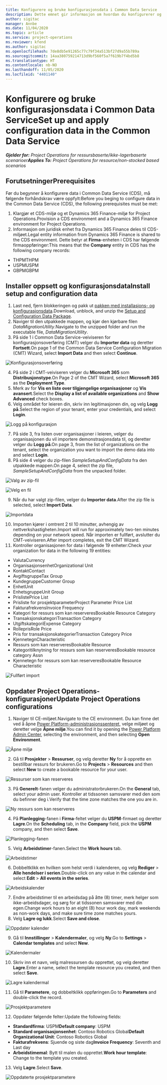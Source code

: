 ```yaml
---
title: Konfigurere og bruke konfigurasjonsdata i Common Data Service
description: Dette emnet gir informasjon om hvordan du konfigurerer og bruker konfigurasjonsdata i Project Operations.
author: sigitac
manager: Annbe
ms.date: 11/04/2020
ms.topic: article
ms.service: project-operations
ms.reviewer: kfend
ms.author: sigitac
ms.openlocfilehash: 7de8db5e91265c77c79f34a513bf27d9a55b789a
ms.sourcegitcommit: 14aa380759214713d9bf560f5a7f619b7f4bd5b8
ms.translationtype: HT
ms.contentlocale: nb-NO
ms.lasthandoff: 11/05/2020
ms.locfileid: "4401140"
---
```

# <a name="set-up-and-apply-configuration-data-in-the-common-data-service"></a><span data-ttu-id="21894-103">Konfigurere og bruke konfigurasjonsdata i Common Data Service</span><span class="sxs-lookup"><span data-stu-id="21894-103">Set up and apply configuration data in the Common Data Service</span></span> 

<span data-ttu-id="21894-104">_**Gjelder for:** Project Operations for ressursbaserte/ikke-lagerbaserte scenarioer_</span><span class="sxs-lookup"><span data-stu-id="21894-104">_**Applies To:** Project Operations for resource/non-stocked based scenarios_</span></span>

## <a name="prerequisites"></a><span data-ttu-id="21894-105">Forutsetninger</span><span class="sxs-lookup"><span data-stu-id="21894-105">Prerequisites</span></span>

<span data-ttu-id="21894-106">Før du begynner å konfigurere data i Common Data Service (CDS), må følgende forhåndskrav være oppfylt:</span><span class="sxs-lookup"><span data-stu-id="21894-106">Before you beging to configure data in the Common Data Service (CDS), the following prerequisites must be met:</span></span>

1.  <span data-ttu-id="21894-107">Klargjør et CDS-miljø og et Dynamics 365 Finance-miljø for Project Operations.</span><span class="sxs-lookup"><span data-stu-id="21894-107">Provision a CDS environment and a Dynamics 365 Finance environment for Project Operations.</span></span>
2.  <span data-ttu-id="21894-108">Informasjon om juridisk enhet fra Dynamics 365 Finance deles til CDS-miljøet.</span><span class="sxs-lookup"><span data-stu-id="21894-108">Legal entity information from Dynamics 365 Finance is shared to the CDS environment.</span></span> <span data-ttu-id="21894-109">Dette betyr at **Firma**-enheten i CDS har følgende firmaoppføringer:</span><span class="sxs-lookup"><span data-stu-id="21894-109">This means that the **Company** entity in CDS has the following company records:</span></span>
  - <span data-ttu-id="21894-110">THPM</span><span class="sxs-lookup"><span data-stu-id="21894-110">THPM</span></span>
  - <span data-ttu-id="21894-111">USPM</span><span class="sxs-lookup"><span data-stu-id="21894-111">USPM</span></span>
  - <span data-ttu-id="21894-112">GBPM</span><span class="sxs-lookup"><span data-stu-id="21894-112">GBPM</span></span>

## <a name="install-setup-and-configuration-data"></a><span data-ttu-id="21894-113">Installer oppsett og konfigurasjonsdata</span><span class="sxs-lookup"><span data-stu-id="21894-113">Install setup and configuration data</span></span>

1. <span data-ttu-id="21894-114">Last ned, fjern blokkeringen og pakk ut [pakken med installasjons- og konfigurasjonsdata](https://download.microsoft.com/download/1/3/4/1349369c-6209-42b7-b3b4-5be0e67cacd8/ProjOpsSampleSetupData-%20Integrated%20UR1.zip).</span><span class="sxs-lookup"><span data-stu-id="21894-114">Download, unblock, and unzip the [Setup and Configuration Data Package](https://download.microsoft.com/download/1/3/4/1349369c-6209-42b7-b3b4-5be0e67cacd8/ProjOpsSampleSetupData-%20Integrated%20UR1.zip).</span></span>
2. <span data-ttu-id="21894-115">Naviger til den utpakkede mappen, og kjør den kjørbare filen *DataMigrationUtility*.</span><span class="sxs-lookup"><span data-stu-id="21894-115">Navigate to the unzipped folder and run the executable file, *DataMigrationUtility*.</span></span>
3. <span data-ttu-id="21894-116">På side 1 i Common Data Service-veiviseren for konfigurasjonsoverføring (CMT) velger du **Importer data** og deretter **Fortsett**.</span><span class="sxs-lookup"><span data-stu-id="21894-116">On page 1 of the Common Data Service Configuration Migration (CMT) Wizard, select **Import Data** and then select **Continue**.</span></span>

![Konfigurasjonsoverføring](./media/1ConfigurationMigration.png)

4. <span data-ttu-id="21894-118">På side 2 i CMT-veiviseren velger du **Microsoft 365** som **Distribusjonstype**.</span><span class="sxs-lookup"><span data-stu-id="21894-118">On Page 2 of the CMT Wizard, select **Microsoft 365** as the **Deployment Type**.</span></span>
5. <span data-ttu-id="21894-119">Merk av for **Vis en liste over tilgjengelige organisasjoner** og **Vis avansert**.</span><span class="sxs-lookup"><span data-stu-id="21894-119">Select the **Display a list of available organizations** and **Show Advanced** check boxes.</span></span>
6. <span data-ttu-id="21894-120">Velg området for leieren din, skriv inn legitimasjonen din, og velg **Logg på**.</span><span class="sxs-lookup"><span data-stu-id="21894-120">Select the region of your tenant, enter your credentials, and select **Login**.</span></span>

![Logg på konfigurasjon](./media/2ConfigurationSignin.png)

7. <span data-ttu-id="21894-122">På side 3, fra listen over organisasjoner i leieren, velger du organisasjonen du vil importere demonstrasjonsdata til, og deretter velger du **Logg på**.</span><span class="sxs-lookup"><span data-stu-id="21894-122">On page 3, from the list of organizations on the tenant, select the organization you want to import the demo data into and select **Login**.</span></span>
8. <span data-ttu-id="21894-123">På side 4 velger du zip-filen *SampleSetupAndConfigData* fra den utpakkede mappen.</span><span class="sxs-lookup"><span data-stu-id="21894-123">On page 4, select the zip file, *SampleSetupAndConfigData* from the unpacked folder.</span></span>

![Valg av zip-fil](./media/3ZipFile.png)

![Velg en fil](./media/4SelectAFile.png)

9. <span data-ttu-id="21894-126">Når du har valgt zip-filen, velger du **Importer data**.</span><span class="sxs-lookup"><span data-stu-id="21894-126">After the zip file is selected, select **Import Data**.</span></span>

![Importdata](./media/5ImportData.png)

10. <span data-ttu-id="21894-128">Importen kjører i omtrent 2 til 10 minutter, avhengig av nettverkshastigheten.</span><span class="sxs-lookup"><span data-stu-id="21894-128">Import will run for approximately two-ten minutes depending on your network speed.</span></span> <span data-ttu-id="21894-129">Når importen er fullført, avslutter du CMT-veiviseren.</span><span class="sxs-lookup"><span data-stu-id="21894-129">After import completes, exit the CMT Wizard.</span></span> 
11. <span data-ttu-id="21894-130">Kontroller organisasjonen for data i følgende 19 enheter:</span><span class="sxs-lookup"><span data-stu-id="21894-130">Check your organization for data in the following 19 entities:</span></span>

  - <span data-ttu-id="21894-131">Valuta</span><span class="sxs-lookup"><span data-stu-id="21894-131">Currency</span></span>
  - <span data-ttu-id="21894-132">Organisasjonsenhet</span><span class="sxs-lookup"><span data-stu-id="21894-132">Organizational Unit</span></span>
  - <span data-ttu-id="21894-133">Kontakt</span><span class="sxs-lookup"><span data-stu-id="21894-133">Contact</span></span>
  - <span data-ttu-id="21894-134">Avgiftsgruppe</span><span class="sxs-lookup"><span data-stu-id="21894-134">Tax Group</span></span>
  - <span data-ttu-id="21894-135">Kundegruppe</span><span class="sxs-lookup"><span data-stu-id="21894-135">Customer Group</span></span>
  - <span data-ttu-id="21894-136">Enhet</span><span class="sxs-lookup"><span data-stu-id="21894-136">Unit</span></span>
  - <span data-ttu-id="21894-137">Enhetsgruppe</span><span class="sxs-lookup"><span data-stu-id="21894-137">Unit Group</span></span>
  - <span data-ttu-id="21894-138">Prisliste</span><span class="sxs-lookup"><span data-stu-id="21894-138">Price List</span></span>
  - <span data-ttu-id="21894-139">Prisliste for prosjektparameter</span><span class="sxs-lookup"><span data-stu-id="21894-139">Project Parameter Price List</span></span>
  - <span data-ttu-id="21894-140">Fakturafrekvens</span><span class="sxs-lookup"><span data-stu-id="21894-140">Invoice Frequency</span></span>
  - <span data-ttu-id="21894-141">Kategori for ressurs som kan reserveres</span><span class="sxs-lookup"><span data-stu-id="21894-141">Bookable Resource Category</span></span>
  - <span data-ttu-id="21894-142">Transaksjonskategori</span><span class="sxs-lookup"><span data-stu-id="21894-142">Transaction Category</span></span>
  - <span data-ttu-id="21894-143">Utgiftskategori</span><span class="sxs-lookup"><span data-stu-id="21894-143">Expense Category</span></span>
  - <span data-ttu-id="21894-144">Rollepris</span><span class="sxs-lookup"><span data-stu-id="21894-144">Role Price</span></span>
  - <span data-ttu-id="21894-145">Pris for transaksjonskategorier</span><span class="sxs-lookup"><span data-stu-id="21894-145">Transaction Category Price</span></span>
  - <span data-ttu-id="21894-146">Kjennetegn</span><span class="sxs-lookup"><span data-stu-id="21894-146">Characteristic</span></span>
  - <span data-ttu-id="21894-147">Ressurs som kan reserveres</span><span class="sxs-lookup"><span data-stu-id="21894-147">Bookable Resource</span></span>
  - <span data-ttu-id="21894-148">Kategoritilknytning for ressurs som kan reserveres</span><span class="sxs-lookup"><span data-stu-id="21894-148">Bookable resource category Assn</span></span>
  - <span data-ttu-id="21894-149">Kjennetegn for ressurs som kan reserveres</span><span class="sxs-lookup"><span data-stu-id="21894-149">Bookable Resource Characteristic</span></span>

![Fullført import](./media/6CompleteImport.png)

## <a name="update-project-operations-configurations"></a><span data-ttu-id="21894-151">Oppdater Project Operations-konfigurasjoner</span><span class="sxs-lookup"><span data-stu-id="21894-151">Update Project Operations configurations</span></span>

1. <span data-ttu-id="21894-152">Naviger til CE-miljøet.</span><span class="sxs-lookup"><span data-stu-id="21894-152">Navigate to the CE environment.</span></span> <span data-ttu-id="21894-153">Du kan finne det ved å åpne [Power Platform-administrasjonssenteret](https://admin.powerplatform.microsoft.com/environments), velge miljøet og deretter velge **Åpne miljø**.</span><span class="sxs-lookup"><span data-stu-id="21894-153">You can find it by opening the [Power Platform Admin Center](https://admin.powerplatform.microsoft.com/environments), selecting the environment, and then selecting **Open Environment**.</span></span> 

![Åpne miljø](./media/7OpenEnvironment.png)

2. <span data-ttu-id="21894-155">Gå til **Prosjekter** > **Ressurser**, og velg deretter **Ny** for å opprette en bestillbar ressurs for brukeren.</span><span class="sxs-lookup"><span data-stu-id="21894-155">Go to **Projects** > **Resources** and then select **New** to create a bookable resource for your user.</span></span>

![Ressurser som kan reserveres](./media/8BookableResources.png)

3. <span data-ttu-id="21894-157">På **Generelt**-fanen velger du administratorbrukeren.</span><span class="sxs-lookup"><span data-stu-id="21894-157">On the **General** tab, select your admin user.</span></span> <span data-ttu-id="21894-158">Kontroller at tidssonen samsvarer med den som du befinner deg i.</span><span class="sxs-lookup"><span data-stu-id="21894-158">Verify that the time zone matches the one you are in.</span></span> 

![Ny ressurs som kan reserveres](./media/9NewBookableResource.png)

4. <span data-ttu-id="21894-160">På **Planlegging**-fanen i **Firma**-feltet velger du **USPM**-firmaet og deretter **Lagre**.</span><span class="sxs-lookup"><span data-stu-id="21894-160">On the **Scheduling** tab, in the **Company** field, pick the **USPM** company, and then select **Save**.</span></span> 

![Planlegging-fanen](./media/10SchedulingTab.png)

5. <span data-ttu-id="21894-162">Velg **Arbeidstimer**-fanen.</span><span class="sxs-lookup"><span data-stu-id="21894-162">Select the **Work hours** tab.</span></span>  

![Arbeidstimer](./media/11WorkHours.png)

6. <span data-ttu-id="21894-164">Dobbeltklikk en hvilken som helst verdi i kalenderen, og velg **Rediger** > **Alle hendelser i serien**.</span><span class="sxs-lookup"><span data-stu-id="21894-164">Double-click on any value in the calendar and select **Edit** > **All events in the series**.</span></span> 

![Arbeidskalender](./media/12WorkCalendar.png)

7. <span data-ttu-id="21894-166">Endre arbeidstimer til en arbeidsdag på åtte (8) timer, merk helger som ikke-arbeidsdager, og sørg for at tidssonen samsvarer med din egen.</span><span class="sxs-lookup"><span data-stu-id="21894-166">Change work hours to an eight (8) hour work day, mark weekends as non-work days, and make sure time zone matches yours.</span></span> 
8. <span data-ttu-id="21894-167">Velg **Lagre og lukk**.</span><span class="sxs-lookup"><span data-stu-id="21894-167">Select **Save and close**.</span></span>

![Oppdater kalender](./media/13UpdateCalendar.png)

9. <span data-ttu-id="21894-169">Gå til **Innstillinger** > **Kalendermaler**, og velg **Ny**.</span><span class="sxs-lookup"><span data-stu-id="21894-169">Go to **Settings** > **Calendar templates** and select **New**.</span></span>
 
 ![Kalendermaler](./media/14CalendarTemplates.png)
 
 10. <span data-ttu-id="21894-171">Skriv inn et navn, velg malressursen du opprettet, og velg deretter **Lagre**.</span><span class="sxs-lookup"><span data-stu-id="21894-171">Enter a name, select the template resource you created, and then select **Save**.</span></span> 
 
 ![Lagre kalendermal](./media/15SaveCalendarTemplate.png)
 
 11. <span data-ttu-id="21894-173">Gå til **Parametere**, og dobbeltklikk oppføringen.</span><span class="sxs-lookup"><span data-stu-id="21894-173">Go to **Parameters** and double-click the record.</span></span> 
 
 ![Prosjektparametere](./media/16ProjectParameters.png)
 
12. <span data-ttu-id="21894-175">Oppdater følgende felter:</span><span class="sxs-lookup"><span data-stu-id="21894-175">Update the following fields:</span></span>

 - <span data-ttu-id="21894-176">**Standardfirma**: USPM</span><span class="sxs-lookup"><span data-stu-id="21894-176">**Default company**: USPM</span></span>
 - <span data-ttu-id="21894-177">**Standard organisasjonsenhet**: Contoso Robotics Global</span><span class="sxs-lookup"><span data-stu-id="21894-177">**Default Organizational Unit**: Contoso Robotics Global</span></span>
 - <span data-ttu-id="21894-178">**Fakturafrekvens**: Sjuende og siste dag</span><span class="sxs-lookup"><span data-stu-id="21894-178">**Invoice Frequency**: Seventh and Last day</span></span>
 - <span data-ttu-id="21894-179">**Arbeidstimemal**: Bytt til malen du opprettet.</span><span class="sxs-lookup"><span data-stu-id="21894-179">**Work hour template**: Change to the template you created.</span></span>

13. <span data-ttu-id="21894-180">Velg **Lagre**.</span><span class="sxs-lookup"><span data-stu-id="21894-180">Select **Save**.</span></span> 

![Oppdaterte prosjektparametere](./media/17UpdatedProjectParameters.png)
